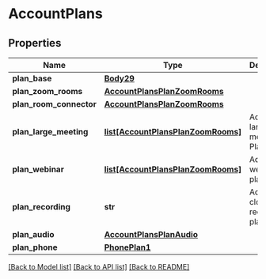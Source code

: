 # AccountPlans

## Properties
Name | Type | Description | Notes
------------ | ------------- | ------------- | -------------
**plan_base** | [**Body29**](Body29.md) |  | 
**plan_zoom_rooms** | [**AccountPlansPlanZoomRooms**](AccountPlansPlanZoomRooms.md) |  | [optional] 
**plan_room_connector** | [**AccountPlansPlanZoomRooms**](AccountPlansPlanZoomRooms.md) |  | [optional] 
**plan_large_meeting** | [**list[AccountPlansPlanZoomRooms]**](AccountPlansPlanZoomRooms.md) | Additional large meeting Plans. | [optional] 
**plan_webinar** | [**list[AccountPlansPlanZoomRooms]**](AccountPlansPlanZoomRooms.md) | Additional webinar plans. | [optional] 
**plan_recording** | **str** | Additional cloud recording plan. | [optional] 
**plan_audio** | [**AccountPlansPlanAudio**](AccountPlansPlanAudio.md) |  | [optional] 
**plan_phone** | [**PhonePlan1**](PhonePlan1.md) |  | [optional] 

[[Back to Model list]](../README.md#documentation-for-models) [[Back to API list]](../README.md#documentation-for-api-endpoints) [[Back to README]](../README.md)

